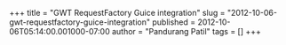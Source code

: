 +++
title = "GWT RequestFactory Guice integration"
slug = "2012-10-06-gwt-requestfactory-guice-integration"
published = 2012-10-06T05:14:00.001000-07:00
author = "Pandurang Patil"
tags = []
+++


